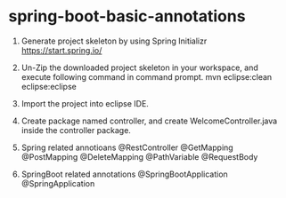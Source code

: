 # spring-boot-basic-annotations
1. Generate project skeleton by using Spring Initializr
   https://start.spring.io/
   
2. Un-Zip the downloaded project skeleton in your workspace, and execute following command in command prompt.
   mvn eclipse:clean eclipse:eclipse

3. Import the project into eclipse IDE.

4. Create package named controller, and create WelcomeController.java inside the controller package.

5. Spring related annotioans
   @RestController
   @GetMapping
   @PostMapping
   @DeleteMapping
   @PathVariable
   @RequestBody
   
6. SpringBoot related annotations
   @SpringBootApplication
   @SpringApplication
